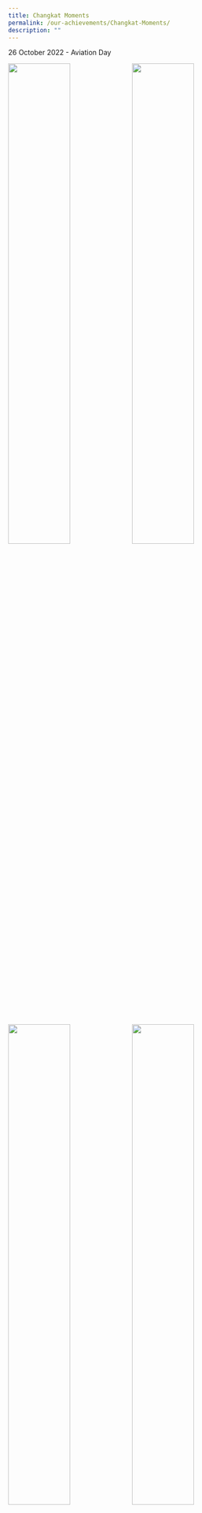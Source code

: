 ```yaml
---
title: Changkat Moments
permalink: /our-achievements/Changkat-Moments/
description: ""
---
```

26 October 2022 - Aviation Day

<p><img style="width:50%;float:left" src="/images/Changkat%20Moment/ad01.jpg"><img style="width:50%;float:left" src="/images/Changkat%20Moment/ad02.jpg"><img style="width:50%;float:left" src="/images/Changkat%20Moment/ad03.jpg"><img style="width:50%;float:left" src="/images/Changkat%20Moment/ad04.jpg"><img></p>

21 October 2022 - Deepavali Celebration
<p>
<img style="width:50%;float:left" src="/images/Changkat%20Moment/DC3.jpg"><img style="width:50%;float:left" src="/images/Changkat%20Moment/DC4.jpg"><img style="width:50%;float:left" src="/images/Changkat%20Moment/dc1.jpg"><img style="width:50%;float:left" src="/images/Changkat%20Moment/dc2.jpg"><img></p>

31 August 2022 - Teacher's Day Celebration

<p>
<img style="width:50%;float:left" src="/images/Changkat%20Moment/TD202201.jpg"><img style="width:50%;float:left" src="/images/Changkat%20Moment/TD202202.jpg"><img style="width:50%;float:left" src="/images/Changkat%20Moment/TD202203.jpg"><img style="width:50%;float:left" src="/images/Changkat%20Moment/TD202204.jpg"><img></p>
	
9 Aug - National Day Observance Ceremony 2022
	
	
<p>
<img style="width:50%;float:left" src="/images/Changkat%20Moment/TD202201.jpg"><img style="width:50%;float:left" src="/images/Changkat%20Moment/TD202202.jpg"><img style="width:50%;float:left" src="/images/Changkat%20Moment/TD202203.jpg"><img style="width:50%;float:left" src="/images/Changkat%20Moment/TD202204.jpg"><img></p>

18 July 2022 - Racial Harmony Day

<p>
<img style="width:50%;float:left" src="/images/Changkat%20Moment/RHD202201.jpg"><img style="width:50%;float:left" src="/images/Changkat%20Moment/RHD202202.jpg"><img style="width:50%;float:left" src="/images/Changkat%20Moment/RHD202203.jpg"><img style="width:50%;float:left" src="/images/Changkat%20Moment/RHD202204.jpg"><img></p>
																	 
1 June 2022 - Aircraft Structure Repair Workshop																	 
																	 
<p>
<img style="width:50%;float:left" 																	 
src="/images/Changkat%20Moment/ASRW202201.jpg"><img style="width:50%;float:left" src="/images/Changkat%20Moment/ASRW202202.jpg"><img style="width:50%;float:left" src="/images/Changkat%20Moment/ASRW202203.jpg"><img style="width:50%;float:left" src="/images/Changkat%20Moment/ASRW202204.jpg"><img class="jekyllcodex_accordion"></p>
	
	
	

</p><li>

&nbsp;&nbsp;&nbsp;&nbsp;<input id="accordion1" type="checkbox">

&nbsp;&nbsp;&nbsp;&nbsp;<label for="accordion1">14 February 2022 - Total Defence Day</label>

&nbsp;&nbsp;&nbsp;&nbsp;<div>
			<p><img style="width:50%;float:left" src="/images/Total%20Defence%20Pix%202.jpeg"><img style="width:50%" src="/images/Total%20Defence%20pix%203.jpeg"><img style="width:50%;float:left" src="/images/Total%20Defence%20Pix%201.png"><img style="width:50%" src="/images/Total%20Defence%20Pix%204.jpeg"></p>
			
			</div></li><li>

&nbsp;&nbsp;&nbsp;&nbsp;<input id="accordion2" type="checkbox">

&nbsp;&nbsp;&nbsp;&nbsp;<label for="accordion2">31 January 2022 - CNY Celebration</label>

&nbsp;&nbsp;&nbsp;&nbsp;<div>
			
		<p><img style="width:50%;float:left" src="/images/CNY%20Pix%203.jpeg"><img style="width:50%" src="/images/CNY%20Pix%201.jpg"><img style="width:50%;float:left" src="/images/CNY%20Pix%202.jpeg"><img style="width:50%" src="/images/CNY%20Pix%204.jpeg"></p>
			
			</div></li><li>

&nbsp;&nbsp;&nbsp;&nbsp;<input id="accordion3" type="checkbox">

&nbsp;&nbsp;&nbsp;&nbsp;<label for="accordion3">4 January 2022 - &nbsp;Kickstart 2022</label>

&nbsp;&nbsp;&nbsp;&nbsp;<div>
		<p><img style="width:50%;float:left" src="/images/IMG_1957.jpeg"><img style="width:50%" src="/images/IMG_1898.jpeg"><img style="width:50%;float:left" src="/images/IMG_1887.jpeg"><img style="width:50%" src="/images/IMG_1913.jpeg"></p>
			
			</div></li><li>

&nbsp;&nbsp;&nbsp;&nbsp;<input id="accordion4" type="checkbox">

&nbsp;&nbsp;&nbsp;&nbsp;<label for="accordion4">28 October 2021 – Deepavali celebration </label>
			<div>
			<p><img style="width:50%;float:left" src="/images/Deepavali%201.jpeg"><img style="width:50%" src="/images/Deepavali%202.jpeg"><img style="width:50%;float:left" src="/images/Deepavali%203.jpeg"><img style="width:50%" src="/images/Deepavali%204.jpeg"></p>
				
</div></li><li>

&nbsp;&nbsp;&nbsp;&nbsp;<input id="accordion5" type="checkbox">

&nbsp;&nbsp;&nbsp;&nbsp;<label for="accordion5">2 September 2021 - Teacher's Day Celebration</label>
			<div>
			<p><img style="width:50%;float:left" src="/images/DSC04440.jpeg"><img style="width:50%" src="/images/DSC04456.jpeg"><img style="width:50%;float:left" src="/images/DSC04462.jpeg"><img style="width:50%" src="/images/DSC04475.jpeg"></p>
				
				</div></li><li>

&nbsp;&nbsp;&nbsp;&nbsp;<input id="accordion6" type="checkbox">

&nbsp;&nbsp;&nbsp;&nbsp;<label for="accordion6">29 October 2021 – Changkateer featured in RIA 89.7fm&nbsp;</label>
			<div>
			<p><img style="width:50%" src="/images/RIA%20897FM.jpg"></p>
								
				</div></li><li>

&nbsp;&nbsp;&nbsp;&nbsp;<input id="accordion7" type="checkbox">

&nbsp;&nbsp;&nbsp;&nbsp;<label for="accordion7">6 August 2021 – National Day Celebrations</label>
				<div>
				<p><img style="width:50%;float:left" src="/images/DSC04425.jpeg"><img style="width:50%" src="/images/DSC04433.jpeg"><img style="width:50%;float:left" src="/images/DSC04423.jpeg"><img style="width:50%" src="/images/IMG_1420.jpeg"></p>
					
					</div></li><li>

&nbsp;&nbsp;&nbsp;&nbsp;<input id="accordion8" type="checkbox">

&nbsp;&nbsp;&nbsp;&nbsp;<label for="accordion8">21 July 2021 – Racial Harmony Day</label>
				<div>
				<p><img style="width:50%;float:left" src="/images/RHD1.jpeg"><img style="width:50%" src="/images/RHD2.jpeg"></p>

					</div></li><li>

&nbsp;&nbsp;&nbsp;&nbsp;<input id="accordion9" type="checkbox">

&nbsp;&nbsp;&nbsp;&nbsp;<label for="accordion9">6 August 2021 – National Day Celebrations</label>
				<div>
					<p>content</p>
					
					</div></li><li>

&nbsp;&nbsp;&nbsp;&nbsp;<input id="accordion10" type="checkbox">

&nbsp;&nbsp;&nbsp;&nbsp;<label for="accordion10">1 July 2021 - NCC Day</label>
				<div>
				<p>The NCC Day is observed on 1 July 2021 which coincides with Singapore Armed Forces (SAF) Day. The event commemorates the founding of the SAF on 1 July.<br>Congratulations to the following cadets from our school who will be receiving the Outstanding Cadet Award:<br>Master Sergeant Alfred Seetoh Xiao An from the NCC Air Boys<br>Master Sergeant Nur Natasha Binte Mohamed Riduwan from the NCC Air Girls</p>
					<p><img style="width:50%;float:left" src="/images/Alfred%20Seeto.jpeg"><img style="width:50%" src="/images/Nur%20Natasha.jpeg"><img style="width:50%;float:left" src="/images/IMG_1184.jpeg"><img style="width:50%" src="/images/IMG_1185.jpeg"></p>
					
					</div></li><li>

&nbsp;&nbsp;&nbsp;&nbsp;<input id="accordion11" type="checkbox">

&nbsp;&nbsp;&nbsp;&nbsp;<label for="accordion11">16 February 2021 - Total Defence Day</label>
				<div>
				<p>Changkateers commemorating Total Defence Week through games and insightful sharing sessions</p>
				<p><img style="width:50%;float:left" src="/images/TDD2021-1.jpeg"><img style="width:50%" src="/images/TDD2021-2.jpeg"><img style="width:50%;float:left" src="/images/TDD2021-3.jpeg"><img style="width:50%" src="/images/TDD2021-4.jpeg"><img style="width:50%;float:left" src="/images/TDD2021-5.jpeg"></p>
					
					</div></li><li>

&nbsp;&nbsp;&nbsp;&nbsp;<input id="accordion12" type="checkbox">

&nbsp;&nbsp;&nbsp;&nbsp;<label for="accordion12">11 February 2021 - Chinese New Year Celebration</label>
				<div>
					<p>Changkateers ushering in the Year of the Ox. 牛年大吉!</p>
					<p><img style="width:33%;float:left" src="/images/DSC_0444.jpeg"><img style="width:33%;float:left" src="/images/DSC_0477.jpeg"><img style="width:33%" src="/images/DSC_0536.jpeg"><img style="width:50%" src="/images/IMG_0130.jpeg"></p>
					
						</div></li><li>

&nbsp;&nbsp;&nbsp;&nbsp;<input id="accordion13" type="checkbox">

&nbsp;&nbsp;&nbsp;&nbsp;<label for="accordion13">8 February 2021- Mother Tongue Fortnight</label>
				<div>
					<p>Changkateers having fun at the various activity booth.</p>
					<p><img style="width:50%;float:left" src="/images/IMG_0503.jpeg"><img style="width:50%;float:left" src="/images/IMG_0515.jpeg"><img style="width:50%;float:left" src="/images/IMG_0555.jpeg"><img style="width:50%" src="/images/IMG_0519.jpeg"></p>
					
										</div></li><li>

&nbsp;&nbsp;&nbsp;&nbsp;<input id="accordion14" type="checkbox">

&nbsp;&nbsp;&nbsp;&nbsp;<label for="accordion14">4 January - Kickstart ! Programme</label>
				<div>
					<p>Our Secondary one students getting to know their classmates better through various activities.</p>
					<p><img style="width:50%;float:left" src="/images/1.jpeg"><img style="width:50%" src="/images/2.jpeg"><img style="width:50%;float:left" src="/images/3.jpeg"><img style="width:50%" src="/images/4.jpeg"></p>
					<p>Secondary 3 students enjoying their time in Camp Courage.</p>
					<p><img style="width:50%;float:left" src="/images/5.jpeg"><img style="width:50%" src="/images/6.jpeg"><img style="width:50%;float:left" src="/images/7.jpeg"><img style="width:50%" src="/images/8.jpeg"></p></div></li>